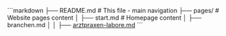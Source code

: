 ´´´markdown
├── README.md                 # This file - main navigation
├── pages/                    # Website pages content
│   ├── start.md               # Homepage content
│   ├── branchen.md
│   │   ├── [arztpraxen-labore.md](./pages/arztpraxen-labore.md)
´´´
